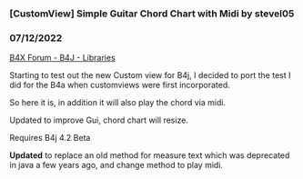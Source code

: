 ### [CustomView] Simple Guitar Chord Chart with Midi by stevel05
### 07/12/2022
[B4X Forum - B4J - Libraries](https://www.b4x.com/android/forum/threads/62787/)

Starting to test out the new Custom view for B4j, I decided to port the test I did for the B4a when customviews were first incorporated.  
  
So here it is, in addition it will also play the chord via midi.  
  
Updated to improve Gui, chord chart will resize.  
  
Requires B4j 4.2 Beta  
  
**Updated** to replace an old method for measure text which was deprecated in java a few years ago, and change method to play midi.